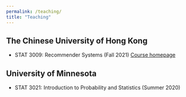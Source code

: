 ```yaml
---
permalink: /teaching/
title: "Teaching"
---
```


## The Chinese University of Hong Kong
- STAT 3009: Recommender Systems (Fall 2021) [Course homepage](/STAT3009)


## University of Minnesota
- STAT 3021: Introduction to Probability and Statistics (Summer 2020)
